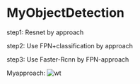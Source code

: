 # MyObjectDetection

step1: Resnet by approach

step2: Use FPN+classification by approach

step3: Use Faster-Rcnn by FPN-approach

Myapproach:
![wt](E:\Mycifar10\show_img\approach.png)